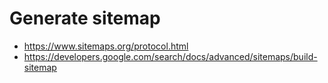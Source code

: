# Generate sitemap

- https://www.sitemaps.org/protocol.html
- https://developers.google.com/search/docs/advanced/sitemaps/build-sitemap
